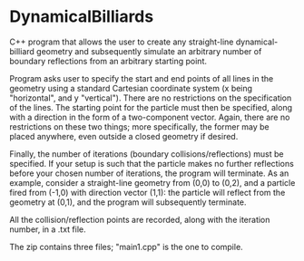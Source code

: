 # DynamicalBilliards

C++ program that allows the user to create any straight-line dynamical-billiard geometry and subsequently simulate an arbitrary number of boundary reflections from an arbitrary starting point.

Program asks user to specify the start and end points of all lines in the geometry using a standard Cartesian coordinate system (x being "horizontal", and y "vertical"). There are no restrictions on the specification of the lines. The starting point for the particle must then be specified, along with a direction in the form of a two-component vector. Again, there are no restrictions on these two things; more specifically, the former may be placed anywhere, even outside a closed geometry if desired.

Finally, the number of iterations (boundary collisions/reflections) must be specified. If your setup is such that the particle makes no further reflections before your chosen number of iterations, the program will terminate. As an example, consider a straight-line geometry from (0,0) to (0,2), and a particle fired from (-1,0) with direction vector (1,1): the particle will reflect from the geometry at (0,1), and the program will subsequently terminate.

All the collision/reflection points are recorded, along with the iteration number, in a .txt file.

The zip contains three files; "main1.cpp" is the one to compile.
